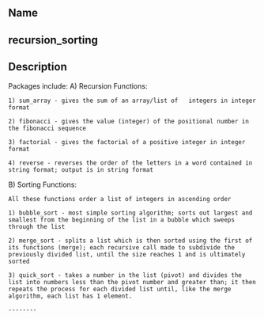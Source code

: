 Name
--------
recursion_sorting
--------

Description
--------
Packages include:
  A) Recursion Functions:

    1) sum_array - gives the sum of an array/list of   integers in integer format

    2) fibonacci - gives the value (integer) of the positional number in the fibonacci sequence

    3) factorial - gives the factorial of a positive integer in integer format

    4) reverse - reverses the order of the letters in a word contained in string format; output is in string format

  B) Sorting Functions:

    All these functions order a list of integers in ascending order

    1) bubble_sort - most simple sorting algorithm; sorts out largest and smallest from the beginning of the list in a bubble which sweeps through the list

    2) merge_sort - splits a list which is then sorted using the first of its functions (merge); each recursive call made to subdivide the previously divided list, until the size reaches 1 and is ultimately sorted

    3) quick_sort - takes a number in the list (pivot) and divides the list into numbers less than the pivot number and greater than; it then repeats the process for each divided list until, like the merge algorithm, each list has 1 element.

    --------

    
